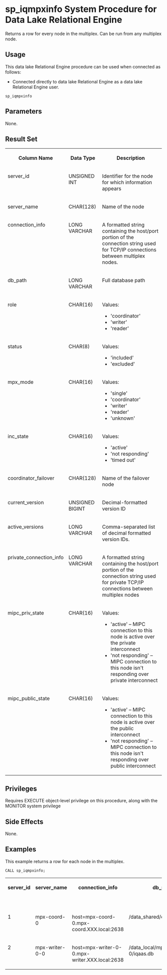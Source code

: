 <!-- loioa4dae35184f2101588029fbd62f9bf43 -->

# sp\_iqmpxinfo System Procedure for Data Lake Relational Engine

Returns a row for every node in the multiplex. Can be run from any multiplex node.



<a name="loioa4dae35184f2101588029fbd62f9bf43__section_umy_gqn_14b"/>

## Usage

This data lake Relational Engine procedure can be used when connected as follows:

-   Connected directly to data lake Relational Engine as a data lake Relational Engine user.



```
sp_iqmpxinfo
```



<a name="loioa4dae35184f2101588029fbd62f9bf43__section_lm4_ppc_fbc"/>

## Parameters

None.



<a name="loioa4dae35184f2101588029fbd62f9bf43__iq_iqmpx_252"/>

## Result Set


<table>
<tr>
<th valign="top">

Column Name

</th>
<th valign="top">

Data Type

</th>
<th valign="top">

Description

</th>
</tr>
<tr>
<td valign="top">

server\_id

</td>
<td valign="top">

UNSIGNED INT

</td>
<td valign="top">

Identifier for the node for which information appears

</td>
</tr>
<tr>
<td valign="top">

server\_name

</td>
<td valign="top">

CHAR\(128\)

</td>
<td valign="top">

Name of the node

</td>
</tr>
<tr>
<td valign="top">

connection\_info

</td>
<td valign="top">

LONG VARCHAR

</td>
<td valign="top">

A formatted string containing the host/port portion of the connection string used for TCP/IP connections between multiplex nodes.

</td>
</tr>
<tr>
<td valign="top">

db\_path

</td>
<td valign="top">

LONG VARCHAR

</td>
<td valign="top">

Full database path

</td>
</tr>
<tr>
<td valign="top">

role

</td>
<td valign="top">

CHAR\(16\)

</td>
<td valign="top">

Values:

-   'coordinator'
-   'writer'
-   'reader'



</td>
</tr>
<tr>
<td valign="top">

status

</td>
<td valign="top">

CHAR\(8\)

</td>
<td valign="top">

Values:

-   'included'
-   'excluded'



</td>
</tr>
<tr>
<td valign="top">

mpx\_mode

</td>
<td valign="top">

CHAR\(16\)

</td>
<td valign="top">

Values:

-   'single'
-   'coordinator'
-   'writer'
-   'reader'
-   'unknown'



</td>
</tr>
<tr>
<td valign="top">

inc\_state

</td>
<td valign="top">

CHAR\(16\)

</td>
<td valign="top">

Values:

-   'active'
-   'not responding'
-   'timed out'



</td>
</tr>
<tr>
<td valign="top">

coordinator\_failover

</td>
<td valign="top">

CHAR\(128\)

</td>
<td valign="top">

Name of the failover node

</td>
</tr>
<tr>
<td valign="top">

current\_version

</td>
<td valign="top">

UNSIGNED BIGINT

</td>
<td valign="top">

Decimal-formatted version ID

</td>
</tr>
<tr>
<td valign="top">

active\_versions

</td>
<td valign="top">

LONG VARCHAR

</td>
<td valign="top">

Comma-separated list of decimal formatted version IDs.

</td>
</tr>
<tr>
<td valign="top">

private\_connection\_info

</td>
<td valign="top">

LONG VARCHAR

</td>
<td valign="top">

A formatted string containing the host/port portion of the connection string used for private TCP/IP connections between multiplex nodes

</td>
</tr>
<tr>
<td valign="top">

mipc\_priv\_state

</td>
<td valign="top">

CHAR\(16\)

</td>
<td valign="top">

Values:

-   'active' – MIPC connection to this node is active over the private interconnect
-   'not responding' – MIPC connection to this node isn't responding over private interconnect



</td>
</tr>
<tr>
<td valign="top">

mipc\_public\_state

</td>
<td valign="top">

CHAR\(16\)

</td>
<td valign="top">

Values:

-   'active' – MIPC connection to this node is active over the public interconnect
-   'not responding' – MIPC connection to this node isn't responding over public interconnect



</td>
</tr>
</table>



<a name="loioa4dae35184f2101588029fbd62f9bf43__iq_iqmpx_253"/>

## Privileges

Requires EXECUTE object-level privilege on this procedure, along with the MONITOR system privilege



<a name="loioa4dae35184f2101588029fbd62f9bf43__section_xzz_crg_nbb"/>

## Side Effects

None.



<a name="loioa4dae35184f2101588029fbd62f9bf43__iq_iqmpx_256"/>

## Examples

This example returns a row for each node in the multiplex.

```
CALL sp_iqmpxinfo;
```


<table>
<tr>
<th valign="top">

server\_id

</th>
<th valign="top">

server\_name

</th>
<th valign="top">

connection\_info

</th>
<th valign="top">

db\_path

</th>
<th valign="top">

role

</th>
<th valign="top">

status

</th>
<th valign="top">

mpx\_mode

</th>
<th valign="top">

inc\_

state

</th>
<th valign="top">

...

</th>
</tr>
<tr>
<td valign="top">

1

</td>
<td valign="top">

mpx-coord-0

</td>
<td valign="top">

host=mpx-coord-0.mpx-coord.XXX.local:2638

</td>
<td valign="top">

/data\_shared/coord/iqaas.db

</td>
<td valign="top">

coordinator

</td>
<td valign="top">

included

</td>
<td valign="top">

coordinator

</td>
<td valign="top">

N/A

</td>
<td valign="top">

...

</td>
</tr>
<tr>
<td valign="top">

2

</td>
<td valign="top">

mpx-writer-0-0

</td>
<td valign="top">

host=mpx-writer-0-0.mpx-writer.XXX.local:2638

</td>
<td valign="top">

/data\_local/mpx-writer-0-0/iqaas.db

</td>
<td valign="top">

writer

</td>
<td valign="top">

included

</td>
<td valign="top">

writer

</td>
<td valign="top">

active

</td>
<td valign="top">

...

</td>
</tr>
</table>

